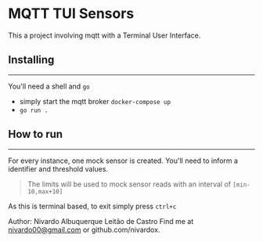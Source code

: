 # MQTT TUI Sensors
This a project involving mqtt with a Terminal User Interface.
## Installing

---

You'll need a shell and `go`

- simply start the mqtt broker 
`docker-compose up`
- `go run .`

## How to run

---

For every instance, one mock sensor is created. 
You'll need to inform a identifier and threshold values. 
> The limits will be used to mock sensor reads with an interval of `[min-10,max+10]`

As this is terminal based, to exit simply press `ctrl+c`

Author: Nivardo Albuquerque Leitão de Castro Find me at nivardo00@gmail.com or github.com/nivardox.